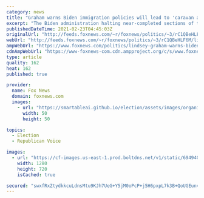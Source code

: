 ```yaml
---
category: news
title: "Graham warns Biden immigration policies will lead to 'caravan after caravan' at US-Mexico border"
excerpt: "The Biden administration halting near-completed sections of the border wall is the latest example of policies that will lead to \"caravan after caravan\" crossing the Southern border, Sen. Lindsey Graham told, R-S.C. \"Hannity\" Monday."
publishedDateTime: 2021-02-23T04:45:03Z
originalUrl: "http://feeds.foxnews.com/~r/foxnews/politics/~3/rC1QBeHLF6M/lindsey-graham-warns-biden-immigration-policies-will-restart-migrant-caravans-into-us"
webUrl: "http://feeds.foxnews.com/~r/foxnews/politics/~3/rC1QBeHLF6M/lindsey-graham-warns-biden-immigration-policies-will-restart-migrant-caravans-into-us"
ampWebUrl: "https://www.foxnews.com/politics/lindsey-graham-warns-biden-immigration-policies-will-restart-migrant-caravans-into-us.amp"
cdnAmpWebUrl: "https://www-foxnews-com.cdn.ampproject.org/c/s/www.foxnews.com/politics/lindsey-graham-warns-biden-immigration-policies-will-restart-migrant-caravans-into-us.amp"
type: article
quality: 162
heat: 162
published: true

provider:
  name: Fox News
  domain: foxnews.com
  images:
    - url: "https://smartableai.github.io/election/assets/images/organizations/foxnews.com-50x50.jpg"
      width: 50
      height: 50

topics:
  - Election
  - Republican Voice

images:
  - url: "https://cf-images.us-east-1.prod.boltdns.net/v1/static/694940094001/719aef80-9299-4f19-8167-e35b9b675e7b/b035c72e-7866-4a53-b1aa-5f42e54dda76/1280x720/match/image.jpg"
    width: 1280
    height: 720
    isCached: true

secured: "swxfRxZtydkkcuLdnsMtu9KJh7UeG+Y5jM0oPcP+j5H6pxpL7k3B+QoUGEunvcuM+9ZWCVAZz4IGnfL7gyy53TXoEwM+v9d5eSmkjd52DT5QKoP6zcilb5eggESYINLyFxFnT6FTLT9O2XaQ9+0j2HZ/MCJqi0ORlb8uYmN9HTwi+dRAWeIbmpSQowZFUlf1KUwpqZ0gRsY3P2yXMsJKxpMWnPdJM49HubF//bMbH591SB2b1Ouw3G9ZHfK+HEz0TYs1ZZLDKcWWYAJfiNhu5rHMO7eHPoDkjOdhW9Bbf6RAGy1zzfAcyCJLllP6zK9JndKlZqqzqPMKhFA8LiAbuWmJMBIkWmTb+9Kb/HYUfHM=;AkJe6Z9t4j/2oZj7uIkWDg=="
---
```


